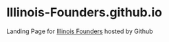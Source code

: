Illinois-Founders.github.io
===========================

Landing Page for [Illinois Founders](http://founders.illinois.edu) hosted by Github
